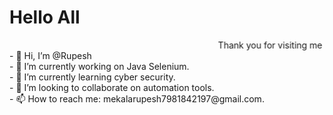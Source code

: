 

<!--
**rupesh4950/rupesh4950** is a ✨ _special_ ✨ repository because its `README.md` (this file) appears on your GitHub profile.
-->
<h1>Hello All</h1>
 <marquee behavior="alternate"> Thank you for visiting me </marquee>
<br>
- 👋 Hi, I’m @Rupesh
<br>
- 🔭 I’m currently working on Java Selenium.
<br>
- 🌱 I’m currently learning cyber security.
<br>
- 👯 I’m looking to collaborate on automation tools.
<br>
- 📫 How to reach me: mekalarupesh7981842197@gmail.com.
<br>

